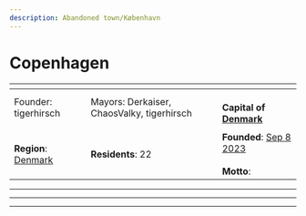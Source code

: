```yaml
---
description: Abandoned town/København
---
```


# Copenhagen

<table data-view="cards"><thead><tr><th></th><th></th><th></th></tr></thead><tbody><tr><td>Founder: tigerhirsch</td><td>Mayors: Derkaiser, ChaosValky, tigerhirsch</td><td><br><strong>Capital of</strong> <a href="../../nations/absent-nations/denmark.md"><strong>Denmark</strong></a></td></tr><tr><td><img src="../../../../.gitbook/assets/800px-Coat_of_arms_of_Copenhagen.svg.png" alt="" data-size="original"></td><td></td><td></td></tr><tr><td><strong>Region</strong>: <a href="./">Denmark</a></td><td><strong>Residents</strong>: 22</td><td><strong>Founded</strong>: <a href="../../../../additional-guides-and-commands/server-dates/september-23.md#sep-8">Sep 8 2023</a><br><br><strong>Motto</strong>:</td></tr></tbody></table>

***

***

***
